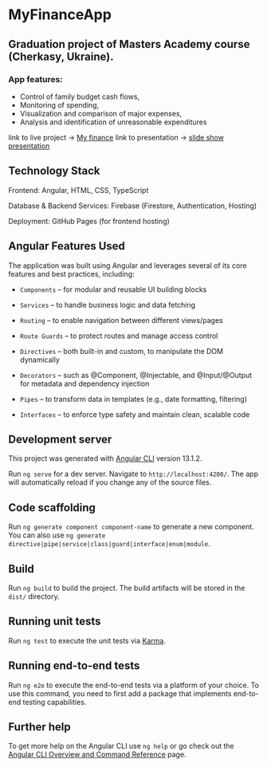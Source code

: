 # MyFinanceApp

## Graduation project of Masters Academy course (Cherkasy, Ukraine).
### App features:
 - Control of family budget cash flows,
 - Monitoring of spending,
 - Visualization and comparison of major expenses,
 - Analysis and identification of unreasonable expenditures

link to live project -> [My finance](https://dmitriykondaurov.github.io/MA-project/my-finance-app/dist/my-finance-app/)
link to presentation -> [slide show presentation](https://docs.google.com/presentation/d/1PMvyaQrLqrL-EA6eeOdoUwTiyvrYDrIqlZKHYRwTeXc/edit?usp=sharing)

## Technology Stack

Frontend: Angular, HTML, CSS, TypeScript

Database & Backend Services: Firebase (Firestore, Authentication, Hosting)

Deployment: GitHub Pages (for frontend hosting)

## Angular Features Used
The application was built using Angular and leverages several of its core features and best practices, including:

- `Components` – for modular and reusable UI building blocks

- `Services` – to handle business logic and data fetching

- `Routing` – to enable navigation between different views/pages

- `Route Guards` – to protect routes and manage access control

- `Directives` – both built-in and custom, to manipulate the DOM dynamically

- `Decorators` – such as @Component, @Injectable, and @Input/@Output for metadata and dependency injection

- `Pipes` – to transform data in templates (e.g., date formatting, filtering)

- `Interfaces` – to enforce type safety and maintain clean, scalable code

## Development server

This project was generated with [Angular CLI](https://github.com/angular/angular-cli) version 13.1.2.

Run `ng serve` for a dev server. Navigate to `http://localhost:4200/`. The app will automatically reload if you change any of the source files.

## Code scaffolding

Run `ng generate component component-name` to generate a new component. You can also use `ng generate directive|pipe|service|class|guard|interface|enum|module`.

## Build

Run `ng build` to build the project. The build artifacts will be stored in the `dist/` directory.

## Running unit tests

Run `ng test` to execute the unit tests via [Karma](https://karma-runner.github.io).

## Running end-to-end tests

Run `ng e2e` to execute the end-to-end tests via a platform of your choice. To use this command, you need to first add a package that implements end-to-end testing capabilities.

## Further help

To get more help on the Angular CLI use `ng help` or go check out the [Angular CLI Overview and Command Reference](https://angular.io/cli) page.
